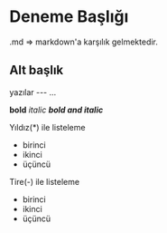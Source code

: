 # Deneme Başlığı
.md => markdown'a karşılık gelmektedir.
## Alt başlık
yazılar --- ...

**bold**
*italic*
***bold and italic***

Yıldız(*) ile listeleme
* birinci
* ikinci
* üçüncü

Tire(-) ile listeleme
- birinci
- ikinci
- üçüncü
